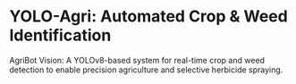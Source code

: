# YOLO-Agri: Automated Crop & Weed Identification
AgriBot Vision: A YOLOv8-based system for real-time crop and weed detection to enable precision agriculture and selective herbicide spraying.
